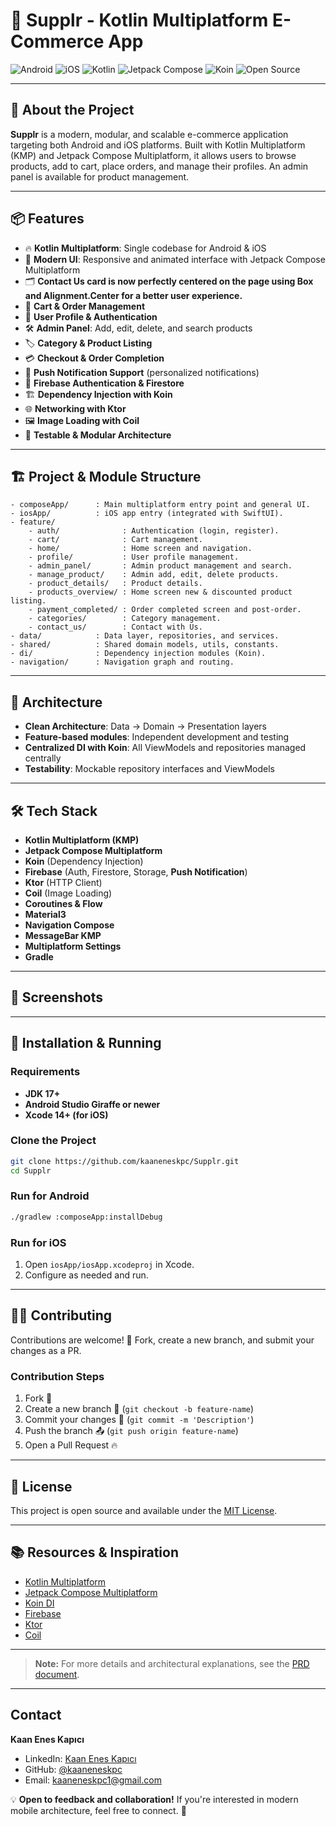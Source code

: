# 🛒 Supplr - Kotlin Multiplatform E-Commerce App

![Android](https://img.shields.io/badge/Android-✅-green)
![iOS](https://img.shields.io/badge/iOS-✅-blue)
![Kotlin](https://img.shields.io/badge/Kotlin-Multiplatform-orange)
![Jetpack Compose](https://img.shields.io/badge/Jetpack%20Compose-%F0%9F%9A%80-orange)
![Koin](https://img.shields.io/badge/Koin-DI-yellow)
![Open Source](https://img.shields.io/badge/Open%20Source-%E2%9C%94%EF%B8%8F-lightgrey)

---

## 🚀 About the Project

**Supplr** is a modern, modular, and scalable e-commerce application targeting both Android and iOS platforms. Built with Kotlin Multiplatform (KMP) and Jetpack Compose Multiplatform, it allows users to browse products, add to cart, place orders, and manage their profiles. An admin panel is available for product management.

---

## 📦 Features

- 🔥 **Kotlin Multiplatform**: Single codebase for Android & iOS
- 🎨 **Modern UI**: Responsive and animated interface with Jetpack Compose Multiplatform
- 🗂️ **Contact Us card is now perfectly centered on the page using Box and Alignment.Center for a better user experience.**
- 🛒 **Cart & Order Management**
- 👤 **User Profile & Authentication**
- 🛠️ **Admin Panel**: Add, edit, delete, and search products
- 🏷️ **Category & Product Listing**
- 💳 **Checkout & Order Completion**
- 🔔 **Push Notification Support** (personalized notifications)
- 🔐 **Firebase Authentication & Firestore**
- 🏗️ **Dependency Injection with Koin**
- 🌐 **Networking with Ktor**
- 🖼️ **Image Loading with Coil**
- 🧪 **Testable & Modular Architecture**

---

## 🏗️ Project & Module Structure

```
- composeApp/      : Main multiplatform entry point and general UI.
- iosApp/          : iOS app entry (integrated with SwiftUI).
- feature/
    - auth/              : Authentication (login, register).
    - cart/              : Cart management.
    - home/              : Home screen and navigation.
    - profile/           : User profile management.
    - admin_panel/       : Admin product management and search.
    - manage_product/    : Admin add, edit, delete products.
    - product_details/   : Product details.
    - products_overview/ : Home screen new & discounted product listing.
    - payment_completed/ : Order completed screen and post-order.
    - categories/        : Category management.
    - contact_us/        : Contact with Us.
- data/            : Data layer, repositories, and services.
- shared/          : Shared domain models, utils, constants.
- di/              : Dependency injection modules (Koin).
- navigation/      : Navigation graph and routing.
```

---

## 🧩 Architecture

- **Clean Architecture**: Data → Domain → Presentation layers
- **Feature-based modules**: Independent development and testing
- **Centralized DI with Koin**: All ViewModels and repositories managed centrally
- **Testability**: Mockable repository interfaces and ViewModels

---

## 🛠️ Tech Stack

- **Kotlin Multiplatform (KMP)**
- **Jetpack Compose Multiplatform**
- **Koin** (Dependency Injection)
- **Firebase** (Auth, Firestore, Storage, **Push Notification**)
- **Ktor** (HTTP Client)
- **Coil** (Image Loading)
- **Coroutines & Flow**
- **Material3**
- **Navigation Compose**
- **MessageBar KMP**
- **Multiplatform Settings**
- **Gradle**

---

## 📱 Screenshots

<!-- Add screenshots of key app screens here. Example: -->
<!--
### Home
![Home](docs/screenshots/home.png)
### Cart
![Cart](docs/screenshots/cart.png)
### Admin Panel
![Admin Panel](docs/screenshots/admin_panel.png)
-->

---

## 🚀 Installation & Running

### Requirements

- **JDK 17+**
- **Android Studio Giraffe or newer**
- **Xcode 14+ (for iOS)**

### Clone the Project

```sh
git clone https://github.com/kaaneneskpc/Supplr.git
cd Supplr
```

### Run for Android

```sh
./gradlew :composeApp:installDebug
```

### Run for iOS

1. Open `iosApp/iosApp.xcodeproj` in Xcode.
2. Configure as needed and run.

---

## 🧑‍💻 Contributing

Contributions are welcome! 🎉 Fork, create a new branch, and submit your changes as a PR.

### Contribution Steps

1. Fork 🍴
2. Create a new branch 🚀 (`git checkout -b feature-name`)
3. Commit your changes 🎯 (`git commit -m 'Description'`)
4. Push the branch 📤 (`git push origin feature-name`)
5. Open a Pull Request 🔥

---

## 📝 License

This project is open source and available under the [MIT License](LICENSE).

---

## 📚 Resources & Inspiration

- [Kotlin Multiplatform](https://kotlinlang.org/docs/multiplatform.html)
- [Jetpack Compose Multiplatform](https://www.jetbrains.com/lp/compose-multiplatform/)
- [Koin DI](https://insert-koin.io/)
- [Firebase](https://firebase.google.com/)
- [Ktor](https://ktor.io/)
- [Coil](https://coil-kt.github.io/coil/)

---

> **Note:** For more details and architectural explanations, see the [PRD document](./prd.md).

---

## Contact

**Kaan Enes Kapıcı**
- LinkedIn: [Kaan Enes Kapıcı](https://www.linkedin.com/in/kaaneneskpc/)
- GitHub: [@kaaneneskpc](https://github.com/kaaneneskpc)
- Email: kaaneneskpc1@gmail.com


💡 **Open to feedback and collaboration!** If you're interested in modern mobile architecture, feel free to connect. 🚀
